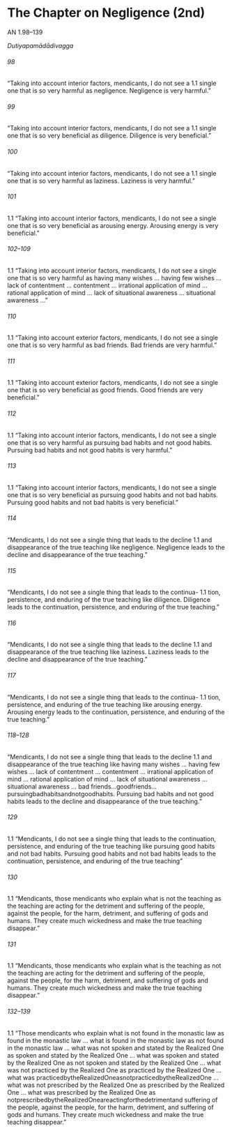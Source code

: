 # The Chapter on Negligence (2nd)

AN 1.98–139

_Dutiyapamādādivagga_

###### 98

“Taking into account interior factors, mendicants, I do not see a 1.1
single one that is so very harmful as negligence. Negligence is very
harmful.”

###### 99

“Taking into account interior factors, mendicants, I do not see a 1.1
single one that is so very beneficial as diligence. Diligence is very
beneficial.”

###### 100

“Taking into account interior factors, mendicants, I do not see a 1.1
single one that is so very harmful as laziness. Laziness is very harmful.”
###### 101

1.1 “Taking into account interior factors, mendicants, I do not see a
single one that is so very beneficial as arousing energy. Arousing
energy is very beneficial.”

###### 102–109

1.1 “Taking into account interior factors, mendicants, I do not see a
single one that is so very harmful as having many wishes … having
few wishes … lack of contentment … contentment … irrational
application of mind … rational application of mind … lack of
situational awareness … situational awareness …”

###### 110

1.1 “Taking into account exterior factors, mendicants, I do not see a
single one that is so very harmful as bad friends. Bad friends are
very harmful.”

###### 111

1.1 “Taking into account exterior factors, mendicants, I do not see a
single one that is so very beneficial as good friends. Good friends
are very beneficial.”

###### 112

1.1 “Taking into account interior factors, mendicants, I do not see a single one that is so very harmful as pursuing bad habits and not good
habits. Pursuing bad habits and not good habits is very harmful.”

###### 113

1.1 “Taking into account interior factors, mendicants, I do not see a
single one that is so very beneficial as pursuing good habits and
not bad habits. Pursuing good habits and not bad habits is very
beneficial.”
###### 114

“Mendicants, I do not see a single thing that leads to the decline 1.1
and disappearance of the true teaching like negligence. Negligence
leads to the decline and disappearance of the true teaching.”

###### 115

“Mendicants, I do not see a single thing that leads to the continua- 1.1
tion, persistence, and enduring of the true teaching like diligence.
Diligence leads to the continuation, persistence, and enduring of
the true teaching.”

###### 116

“Mendicants, I do not see a single thing that leads to the decline 1.1
and disappearance of the true teaching like laziness. Laziness leads
to the decline and disappearance of the true teaching.”

###### 117

“Mendicants, I do not see a single thing that leads to the continua- 1.1
tion, persistence, and enduring of the true teaching like arousing
energy. Arousing energy leads to the continuation, persistence,
and enduring of the true teaching.”

###### 118–128

“Mendicants, I do not see a single thing that leads to the decline 1.1
and disappearance of the true teaching like having many wishes
… having few wishes … lack of contentment … contentment
… irrational application of mind … rational application of mind
… lack of situational awareness … situational awareness … bad
friends…goodfriends…pursuingbadhabitsandnotgoodhabits.
Pursuing bad habits and not good habits leads to the decline and
disappearance of the true teaching.”
###### 129

1.1 “Mendicants, I do not see a single thing that leads to the continuation, persistence, and enduring of the true teaching like pursuing
good habits and not bad habits. Pursuing good habits and not bad
habits leads to the continuation, persistence, and enduring of the
true teaching”

###### 130

1.1 “Mendicants, those mendicants who explain what is not the teaching as the teaching are acting for the detriment and suffering of the
people, against the people, for the harm, detriment, and suffering
of gods and humans. They create much wickedness and make the
true teaching disappear.”

###### 131

1.1 “Mendicants, those mendicants who explain what is the teaching as
not the teaching are acting for the detriment and suffering of the
people, against the people, for the harm, detriment, and suffering
of gods and humans. They create much wickedness and make the
true teaching disappear.”

###### 132–139

1.1 “Those mendicants who explain what is not found in the monastic
law as found in the monastic law … what is found in the monastic
law as not found in the monastic law … what was not spoken and
stated by the Realized One as spoken and stated by the Realized
One … what was spoken and stated by the Realized One as not
spoken and stated by the Realized One … what was not practiced
by the Realized One as practiced by the Realized One … what was
practicedbytheRealizedOneasnotpracticedbytheRealizedOne
… what was not prescribed by the Realized One as prescribed by
the Realized One … what was prescribed by the Realized One as
notprescribedbytheRealizedOneareactingforthedetrimentand
suffering of the people, against the people, for the harm, detriment,
and suffering of gods and humans. They create much wickedness
and make the true teaching disappear.”
